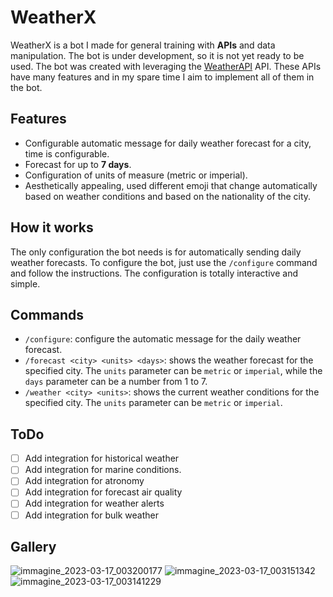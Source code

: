 # WeatherX
WeatherX is a bot I made for general training with **APIs** and data manipulation. The bot is under development, so it is not yet ready to be used. The bot was created with leveraging the [WeatherAPI](https://www.weatherapi.com/) API. These APIs have many features and in my spare time I aim to implement all of them in the bot.

## Features
- Configurable automatic message for daily weather forecast for a city, time is configurable.
- Forecast for up to **7 days**.
- Configuration of units of measure (metric or imperial).
- Aesthetically appealing, used different emoji that change automatically based on weather conditions and based on the nationality of the city.

## How it works
The only configuration the bot needs is for automatically sending daily weather forecasts. To configure the bot, just use the `/configure` command and follow the instructions. The configuration is totally interactive and simple. 

## Commands
- `/configure`: configure the automatic message for the daily weather forecast.
- `/forecast <city> <units> <days>`: shows the weather forecast for the specified city. The `units` parameter can be `metric` or `imperial`, while the `days` parameter can be a number from 1 to 7.
- `/weather <city> <units>`: shows the current weather conditions for the specified city. The `units` parameter can be `metric` or `imperial`.

## ToDo
- [ ] Add integration for historical weather
- [ ] Add integration for marine conditions.
- [ ] Add integration for atronomy
- [ ] Add integration for forecast air quality
- [ ] Add integration for weather alerts
- [ ] Add integration for bulk weather

## Gallery
![immagine_2023-03-17_003200177](https://user-images.githubusercontent.com/75610581/227281750-3845df5e-03dc-4ca8-802f-5814094bf748.png)
![immagine_2023-03-17_003151342](https://user-images.githubusercontent.com/75610581/227281758-746dc829-5657-4a36-8ed1-5c25fcfec361.png)
![immagine_2023-03-17_003141229](https://user-images.githubusercontent.com/75610581/227281763-c335cad5-07b2-4ac8-b2fb-386c51db33e3.png)
